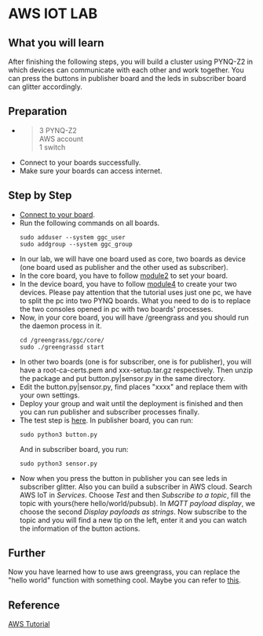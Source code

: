 # AWS IOT LAB
## What you will learn
After finishing the following steps, you will build a cluster using PYNQ-Z2 in which devices can communicate with each other and work together. You can press the buttons in publisher board and the leds in subscriber board can glitter accordingly.
## Preparation
- > 3 PYNQ-Z2  
  > AWS account  
  > 1 switch  
- Connect to your boards successfully.
- Make sure your boards can access internet.
## Step by Step
- [Connect to your board](https://pynq.readthedocs.io/en/v2.4/getting_started/pynq_z2_setup.html).
- Run the following commands on all boards.
  ```shell
  sudo adduser --system ggc_user
  sudo addgroup --system ggc_group
  ```
- In our lab, we will have one board used as core, two boards as device (one board used as publisher and the other used as subscriber).
- In the core board, you have to follow [module2](https://docs.aws.amazon.com/zh_cn/greengrass/latest/developerguide/module2.html) to set your board.
- In the device board, you have to follow [module4](https://docs.aws.amazon.com/zh_cn/greengrass/latest/developerguide/module4.html) to create your two devices. Please pay attention that the tutorial uses just one pc, we have to split the pc into two PYNQ boards. What you need to do is to replace the two consoles opened in pc with two boards' processes.
- Now, in your core board, you will have /greengrass and you should run the daemon process in it.
  ```shell
  cd /greengrass/ggc/core/
  sudo ./greengrassd start
  ```
- In other two boards (one is for subscriber, one is for publisher), you will have a root-ca-certs.pem and xxx-setup.tar.gz respectively. Then unzip the package and put button.py|sensor.py in the same directory.
- Edit the button.py|sensor.py, find places "xxxx" and replace them with your own settings.
- Deploy your group and wait until the deployment is finished and then you can run publisher and subscriber processes finally.
- The test step is [here](https://docs.aws.amazon.com/zh_cn/greengrass/latest/developerguide/test-comms.html). In publisher board, you can run:
  ```shell
  sudo python3 button.py
  ```
  And in subscriber board, you run:
  ```shell
  sudo python3 sensor.py
  ```
- Now when you press the button in publisher you can see leds in subscriber glitter. Also you can build a subscriber in AWS cloud. Search AWS IoT in *Services*. Choose *Test* and then *Subscribe to a topic*, fill the topic with yours(here hello/world/pubsub). In *MQTT payload display*, we choose the second *Display payloads as strings*. Now subscribe to the topic and you will find a new tip on the left, enter it and you can watch the information of the button actions.
## Further
Now you have learned how to use aws greengrass, you can replace the "hello world" function with something cool. Maybe you can refer to [this](https://github.com/wutianze/PYNQ_GreenGrass/blob/master/demo-learning.md).
## Reference
[AWS Tutorial](https://docs.aws.amazon.com/zh_cn/greengrass/latest/developerguide/gg-gs.html)
